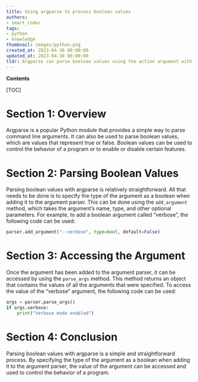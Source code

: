 ```yaml
---
title: Using argparse to process boolean values
authors:
- smart_coder
tags:
- python
- knowledge
thumbnail: images/python.png
created_at: 2023-04-30 00:00:00
updated_at: 2023-04-30 00:00:00
tldr: Argparse can parse boolean values using the action argument with the value `store\_true` or `store\_false`.
---
```


**Contents**

[TOC]

# Section 1: Overview

Argparse is a popular Python module that provides a simple way to parse command line arguments. It can also be used to parse boolean values, which are values that represent true or false. Boolean values can be used to control the behavior of a program or to enable or disable certain features.

# Section 2: Parsing Boolean Values

Parsing boolean values with argparse is relatively straightforward. All that needs to be done is to specify the type of the argument as a boolean when adding it to the argument parser. This can be done using the `add_argument` method, which takes the argument’s name, type, and other optional parameters. For example, to add a boolean argument called “verbose”, the following code can be used:

```python
parser.add_argument("--verbose", type=bool, default=False)
```

# Section 3: Accessing the Argument

Once the argument has been added to the argument parser, it can be accessed by using the `parse_args` method. This method returns an object that contains the values of all the arguments that were specified. To access the value of the “verbose” argument, the following code can be used:

```python
args = parser.parse_args()
if args.verbose:
    print("Verbose mode enabled")
```

# Section 4: Conclusion

Parsing boolean values with argparse is a simple and straightforward process. By specifying the type of the argument as a boolean when adding it to the argument parser, the value of the argument can be accessed and used to control the behavior of a program.
